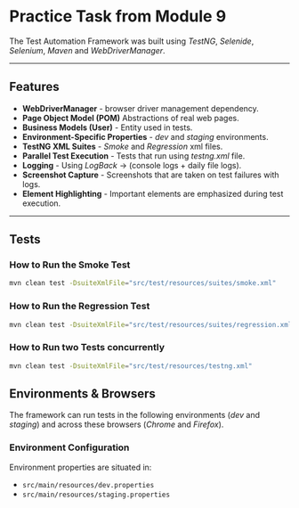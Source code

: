 # **Practice Task from Module 9**
The Test Automation Framework was built using *TestNG*, *Selenide*, *Selenium*, *Maven* and 
*WebDriverManager*.

---

## **Features**

- **WebDriverManager** - browser driver management dependency.
- **Page Object Model (POM)** Abstractions of real web pages.
- **Business Models (User)** - Entity used in tests.
- **Environment-Specific Properties** - *dev* and *staging* environments.
- **TestNG XML Suites** - *Smoke* and *Regression* xml files.
- **Parallel Test Execution** - Tests that run using *testng.xml* file.
- **Logging** - Using *LogBack* -> (console logs + daily file logs).
- **Screenshot Capture** - Screenshots that are taken on test failures with logs.
- **Element Highlighting** - Important elements are emphasized during test execution.


---

## **Tests**

### How to Run the Smoke Test
```bash
mvn clean test -DsuiteXmlFile="src/test/resources/suites/smoke.xml"
```

### How to Run the Regression Test
```bash
mvn clean test -DsuiteXmlFile="src/test/resources/suites/regression.xml"
```

### How to Run two Tests concurrently
```bash
mvn clean test -DsuiteXmlFile="src/test/resources/testng.xml"
```

## **Environments & Browsers**

The framework can run tests in the following environments (*dev* and *staging*) 
and across these browsers (*Chrome* and *Firefox*).

### **Environment Configuration**
Environment properties are situated in:
- `src/main/resources/dev.properties`
- `src/main/resources/staging.properties`

